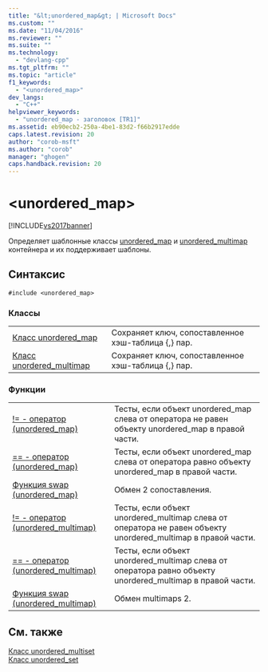 ```yaml
---
title: "&lt;unordered_map&gt; | Microsoft Docs"
ms.custom: ""
ms.date: "11/04/2016"
ms.reviewer: ""
ms.suite: ""
ms.technology: 
  - "devlang-cpp"
ms.tgt_pltfrm: ""
ms.topic: "article"
f1_keywords: 
  - "<unordered_map>"
dev_langs: 
  - "C++"
helpviewer_keywords: 
  - "unordered_map - заголовок [TR1]"
ms.assetid: eb90ecb2-250a-4be1-83d2-f66b2917edde
caps.latest.revision: 20
author: "corob-msft"
ms.author: "corob"
manager: "ghogen"
caps.handback.revision: 20
---
```

# &lt;unordered_map&gt;
[!INCLUDE[vs2017banner](../assembler/inline/includes/vs2017banner.md)]

Определяет шаблонные классы [unordered\_map](../standard-library/unordered-map-class.md) и [unordered\_multimap](../standard-library/unordered-multimap-class.md) контейнера и их поддерживает шаблоны.  
  
## Синтаксис  
  
```  
#include <unordered_map>  
```  
  
### Классы  
  
|||  
|-|-|  
|[Класс unordered\_map](../standard-library/unordered-map-class.md)|Сохраняет ключ, сопоставленное хэш\-таблица {,} пар.|  
|[Класс unordered\_multimap](../standard-library/unordered-multimap-class.md)|Сохраняет ключ, сопоставленное хэш\-таблица {,} пар.|  
  
### Функции  
  
|||  
|-|-|  
|[\!\= \- оператор \(unordered\_map\)](../Topic/operator!=%20\(unordered_map\).md)|Тесты, если объект unordered\_map слева от оператора не равен объекту unordered\_map в правой части.|  
|[\=\= \- оператор \(unordered\_map\)](../Topic/operator==%20\(unordered_map\).md)|Тесты, если объект unordered\_map слева от оператора равно объекту unordered\_map в правой части.|  
|[Функция swap \(unordered\_map\)](../Topic/swap%20Function%20\(unordered_map\).md)|Обмен 2 сопоставления.|  
|[\!\= \- оператор \(unordered\_multimap\)](../Topic/operator!=%20\(unordered_multimap\).md)|Тесты, если объект unordered\_multimap слева от оператора не равен объекту unordered\_multimap в правой части.|  
|[\=\= \- оператор \(unordered\_multimap\)](../Topic/operator==%20\(unordered_multimap\).md)|Тесты, если объект unordered\_multimap слева от оператора равно объекту unordered\_multimap в правой части.|  
|[Функция swap \(unordered\_multimap\)](../Topic/swap%20Function%20\(unordered_multimap\).md)|Обмен multimaps 2.|  
  
## См. также  
 [Класс unordered\_multiset](../standard-library/unordered-multiset-class.md)   
 [Класс unordered\_set](../standard-library/unordered-set-class.md)